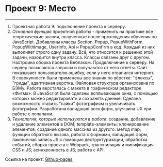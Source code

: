 # Проект 9: Место
------

1. Проектная работа 9: подключение проекта к серверу. 
2. *Основная функция* проектной работы - применить на практике все теоретические знания, полученные после прохождения обучения по JavaScript. Добавлены классы Section, Popup, PopupWithForm, PopupWithImage, UserInfo, Api и PopupConfirm в код. Каждый из них выполняет строго одну задачу. Всё, что относится к решению этой задачи, находится внутри класса. Классы связаны друг с другом. Настроина сборка проекта Вебпаком. Продключиние к серверу. На сервер посылаются запросы и получаются от него ответы. Сайт показывает пользователю ошибку, если у него отвалился интернет.
В совокупности были применены все знания по вёрстке: "флексы", "гриды", адаптивная верстка. Файловая структура организована по БЭМу. Работа версталась с макета в графическом редакторе «Фигма». В JavaScript были сделаны всплывающие окна, с помощью которых можно редактировать и сохранять данные. Сделана возможность ставить "лайки" фотографиям и увеличивать фотографии. Разработана валидация всех форм, улучшина UX при работе с попапами.
3. *Технологии, которые используются в работе*: создание, добавление и удаление элементов в DOM; template-элементы; клонирование элементов; создание одного массива из другого: метод map; функции обратного вызова, работа с формами, валидация форм, лаконичная запись JS c помощью деструктуризации, обработка событий, сборка проекта с Webpack, транспиляция и минификация CSS и JS; асинхронность в JS; работа с API. 

Ссылка на проект: [Github-pages](https://ulist2020.github.io/mesto)
